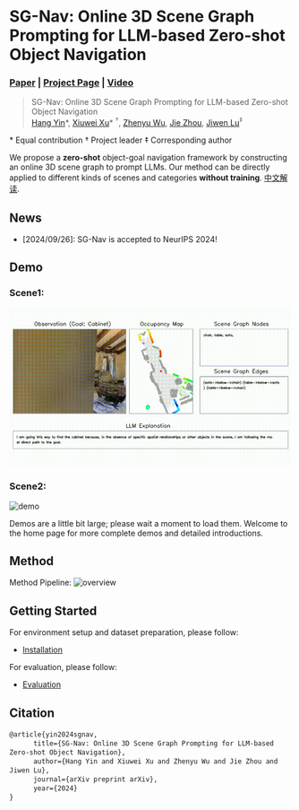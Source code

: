 # SG-Nav: Online 3D Scene Graph Prompting for LLM-based Zero-shot Object Navigation
### [Paper](https://arxiv.org/) | [Project Page](https://bagh2178.github.io/SG-Nav/) | [Video](https://cloud.tsinghua.edu.cn/f/bd7b0964ba9d4e4eaba0/?dl=1)

> SG-Nav: Online 3D Scene Graph Prompting for LLM-based Zero-shot Object Navigation  
> [Hang Yin](https://bagh2178.github.io/)*, [Xiuwei Xu](https://xuxw98.github.io/)\* $^\dagger$, [Zhenyu Wu](https://gary3410.github.io/), [Jie Zhou](https://scholar.google.com/citations?user=6a79aPwAAAAJ&hl=en&authuser=1), [Jiwen Lu](http://ivg.au.tsinghua.edu.cn/Jiwen_Lu/)$^\ddagger$  

\* Equal contribution $\dagger$ Project leader $\ddagger$ Corresponding author


We propose a <b>zero-shot</b> object-goal navigation framework by constructing an online 3D scene graph to prompt LLMs. Our method can be directly applied to different kinds of scenes and categories <b>without training</b>. [中文解读](https://zhuanlan.zhihu.com/p/909651478).


## News
- [2024/09/26]: SG-Nav is accepted to NeurIPS 2024!


## Demo
### Scene1:
![demo](./assets/demo1.gif)

### Scene2:
![demo](./assets/demo2.gif)

Demos are a little bit large; please wait a moment to load them. Welcome to the home page for more complete demos and detailed introductions.


## Method 

Method Pipeline:
![overview](./assets/pipeline.png)

## Getting Started
For environment setup and dataset preparation, please follow:
* [Installation](./docs/installation.md)

For evaluation, please follow:
* [Evaluation](./docs/run.md)


## Citation
```
@article{yin2024sgnav, 
      title={SG-Nav: Online 3D Scene Graph Prompting for LLM-based Zero-shot Object Navigation}, 
      author={Hang Yin and Xiuwei Xu and Zhenyu Wu and Jie Zhou and Jiwen Lu},
      journal={arXiv preprint arXiv},
      year={2024}
}
```
